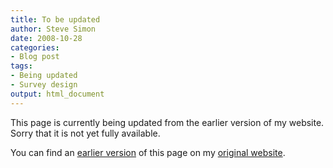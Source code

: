 ```yaml
---
title: To be updated
author: Steve Simon
date: 2008-10-28
categories:
- Blog post
tags:
- Being updated
- Survey design
output: html_document
---
```


This page is currently being updated from the earlier version of my website. Sorry that it is not yet fully available.

<!---More--->


You can find an [earlier version][sim1] of this page on my [original website][sim2].

[sim1]: http://www.pmean.com/08/PlanSurvey.html
[sim2]: http://www.pmean.com/original_site.html

